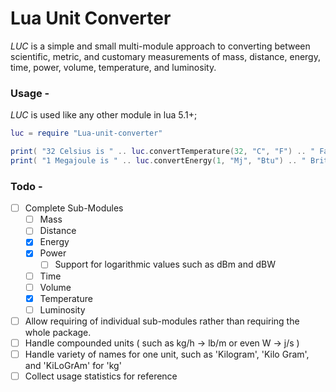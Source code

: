 # Lua Unit Converter 
*LUC* is a simple and small multi-module approach to converting between scientific, metric, and customary measurements of mass, distance, energy, time, power, volume, temperature, and luminosity.

### Usage -
*LUC* is used like any other module in lua 5.1+;
``` Lua
luc = require "Lua-unit-converter"

print( "32 Celsius is " .. luc.convertTemperature(32, "C", "F") .. " Fahrenheit")
print( "1 Megajoule is " .. luc.convertEnergy(1, "Mj", "Btu") .. " British thermal units"
```


### Todo -
 - [ ] Complete Sub-Modules
    - [ ] Mass
    - [ ] Distance
    - [X] Energy
    - [X] Power
		- [ ] Support for logarithmic values such as dBm and dBW
    - [ ] Time
    - [ ] Volume
    - [X] Temperature
    - [ ] Luminosity
- [ ] Allow requiring of individual sub-modules rather than requiring the whole package.
- [ ] Handle compounded units ( such as kg/h -> lb/m or even W -> j/s )
- [ ] Handle variety of names for one unit, such as 'Kilogram', 'Kilo Gram', and 'KiLoGrAm' for 'kg'
- [ ] Collect usage statistics for reference
